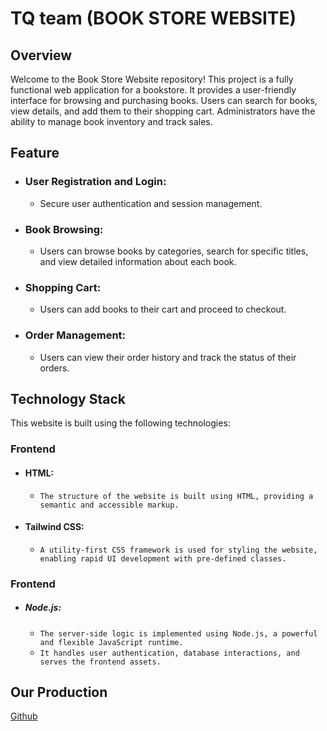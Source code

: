 # TQ team (BOOK STORE WEBSITE)

## Overview 

Welcome to the Book Store Website repository! This project is a fully functional web application for a bookstore. It provides a user-friendly interface for browsing and purchasing books. Users can search for books, view details, and add them to their shopping cart. Administrators have the ability to manage book inventory and track sales.
## Feature

- ### User Registration and Login:
  - Secure user authentication and session management.
- ### Book Browsing:
  - Users can browse books by categories, search for specific titles, and view detailed information about each book.
- ### Shopping Cart:
  - Users can add books to their cart and proceed to checkout.
- ### Order Management:
  - Users can view their order history and track the status of their orders.

## Technology Stack
This website is built using the following technologies:
### Frontend
-  #### HTML:
   - `The structure of the website is built using HTML, providing a semantic and accessible markup.`
-  #### Tailwind CSS:
   -  `A utility-first CSS framework is used for styling the website, enabling rapid UI development with pre-defined classes.`
### Frontend
-  ##### Node.js:
   - `The server-side logic is implemented using Node.js, a powerful and flexible JavaScript runtime.`
   - `It handles user authentication, database interactions, and serves the frontend assets.`

## Our Production
[Github]( [https://github.com](https://github.com/Skthinh/FinalWebDesign/edit/main/README.md))
